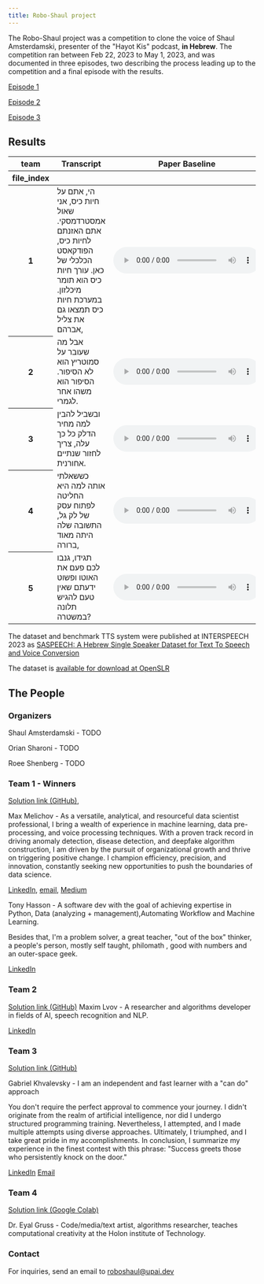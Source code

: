 ```yaml
---
title: Robo-Shaul project
---
```

The Robo-Shaul project was a competition to clone the voice of Shaul Amsterdamski, presenter of the "Hayot Kis" podcast, **in Hebrew**. The competition ran between Feb 22, 2023 to May 1, 2023, and was documented in three episodes, two describing the process leading up to the competition and a final episode with the results.

[Episode 1](https://omny.fm/shows/hayot-kiss/257)

[Episode 2](https://omny.fm/shows/hayot-kiss/258)

[Episode 3](https://omny.fm/shows/hayot-kiss/274)

## Results

<table border="0" class="dataframe tg">
  <thead>
    <tr style="text-align: center;">
      <th>team</th>
      <th>Transcript</th>
      <th>Paper Baseline</th>
      <th>Team 1</th>
      <th>Team 2</th>
      <th>Team 3</th>
      <th>Team 4</th>
    </tr>
    <tr>
      <th>file_index</th>
      <th></th>
      <th></th>
      <th></th>
      <th></th>
      <th></th>
      <th></th>
    </tr>
  </thead>
  <tbody>
    <tr>
      <th>1</th>
      <td>הי, אתם על חיות כיס, אני שאול אמסטרדמסקי.
אתם האזנתם לחיות כיס, הפודקאסט הכלכלי של כאן.
עורך חיות כיס הוא תומר מיכלזון.
במערכת חיות כיס תמצאו גם את צליל אברהם,</td>
      <td><audio id="audio-small" controls>
    <source src="audio/baseline/1_opening_baseline.wav" type="audio/wav">
</audio></td>
      <td><audio id="audio-small" controls>
    <source src="audio/team_1/1_opening_maxim_melichov_and_tony_hasson.wav" type="audio/wav">
</audio></td>
      <td><audio id="audio-small" controls>
    <source src="audio/team_2/1_opening_maxim_lvov.wav" type="audio/wav">
</audio></td>
      <td><audio id="audio-small" controls>
    <source src="audio/team_3/1_opening_ gaby.wav" type="audio/wav">
</audio></td>
      <td><audio id="audio-small" controls>
    <source src="audio/team_4/1_opening_gruss.wav" type="audio/wav">
</audio></td>
    </tr>
    <tr>
      <th>2</th>
      <td>אבל מה שעובר על סמוטריץ הוא לא הסיפור. הסיפור הוא משהו אחר לגמרי.</td>
      <td><audio id="audio-small" controls>
    <source src="audio/baseline/2_story_baseline.wav" type="audio/wav">
</audio></td>
      <td><audio id="audio-small" controls>
    <source src="audio/team_1/2_story_maxim_melichov_tony_hasson.wav" type="audio/wav">
</audio></td>
      <td><audio id="audio-small" controls>
    <source src="audio/team_2/2_story_maxim_lvov.wav" type="audio/wav">
</audio></td>
      <td><audio id="audio-small" controls>
    <source src="audio/team_3/2_story_gaby.wav" type="audio/wav">
</audio></td>
      <td><audio id="audio-small" controls>
    <source src="audio/team_4/2_story_gruss.wav" type="audio/wav">
</audio></td>
    </tr>
    <tr>
      <th>3</th>
      <td>ובשביל להבין למה מחיר הדלק כל כך עלה, צריך לחזור שנתיים אחורנית.</td>
      <td><audio id="audio-small" controls>
    <source src="audio/baseline/3_prices_baseline.wav" type="audio/wav">
</audio></td>
      <td><audio id="audio-small" controls>
    <source src="audio/team_1/3_prices_maxim_melichov_tony_hasson.wav" type="audio/wav">
</audio></td>
      <td><audio id="audio-small" controls>
    <source src="audio/team_2/3_prices_maxim_lvov.wav" type="audio/wav">
</audio></td>
      <td><audio id="audio-small" controls>
    <source src="audio/team_3/3_prices_gaby.wav" type="audio/wav">
</audio></td>
      <td><audio id="audio-small" controls>
    <source src="audio/team_4/3_prices_gruss.wav" type="audio/wav">
</audio></td>
    </tr>
    <tr>
      <th>4</th>
      <td>כששאלתי אותה למה היא החליטה לפתוח עסק של לק גל, התשובה שלה היתה מאוד ברורה,</td>
      <td><audio id="audio-small" controls>
    <source src="audio/baseline/4_nailpolish_baseline.wav" type="audio/wav">
</audio></td>
      <td><audio id="audio-small" controls>
    <source src="audio/team_1/4_nailpolish_maxim_melichov_tony_hasson.wav" type="audio/wav">
</audio></td>
      <td><audio id="audio-small" controls>
    <source src="audio/team_2/4_nailpolish_maxim_lvov.wav" type="audio/wav">
</audio></td>
      <td><audio id="audio-small" controls>
    <source src="audio/team_3/4_nailpolish_gaby.wav" type="audio/wav">
</audio></td>
      <td><audio id="audio-small" controls>
    <source src="audio/team_4/4_nailpolish_gruss.wav" type="audio/wav">
</audio></td>
    </tr>
    <tr>
      <th>5</th>
      <td>תגידו, גנבו לכם פעם את האוטו ופשוט ידעתם שאין טעם להגיש תלונה במשטרה?</td>
      <td><audio id="audio-small" controls>
    <source src="audio/baseline/5_police_baseline.wav" type="audio/wav">
</audio></td>
      <td><audio id="audio-small" controls>
    <source src="audio/team_1/5_police_maxim_melichov_tony_hasson.wav" type="audio/wav">
</audio></td>
      <td><audio id="audio-small" controls>
    <source src="audio/team_2/5_police_maxim_lvov.wav" type="audio/wav">
</audio></td>
      <td><audio id="audio-small" controls>
    <source src="audio/team_3/5_police_gaby.wav" type="audio/wav">
</audio></td>
      <td><audio id="audio-small" controls>
    <source src="audio/team_4/5_police_gruss.wav" type="audio/wav">
</audio></td>
    </tr>
  </tbody>
</table>

The dataset and benchmark TTS system were published at INTERSPEECH 2023 as [SASPEECH: A Hebrew Single Speaker Dataset for Text To Speech and Voice Conversion](TODO)

The dataset is [available for download at OpenSLR](http://openslr.org/134/)

## The People

### Organizers
Shaul Amsterdamski - TODO

Orian Sharoni - TODO

Roee Shenberg - TODO
### Team 1 - Winners
[Solution link (GitHub)](https://github.com/maxmelichov/Text-To-speech), 

Max Melichov - As a versatile, analytical, and resourceful data scientist professional, I bring a wealth of experience in machine learning, data pre-processing, and voice processing techniques. With a proven track record in driving anomaly detection, disease detection, and deepfake algorithm construction, I am driven by the pursuit of organizational growth and thrive on triggering positive change. I champion efficiency, precision, and innovation, constantly seeking new opportunities to push the boundaries of data science.

[LinkedIn](https://www.linkedin.com/in/max-melichov/), [email](mailto:Maxme006@gmail.com), [Medium](https://medium.com/@maxme006)

Tony Hasson - A software dev with the goal of achieving expertise in Python, Data (analyzing + management),Automating Workflow and Machine Learning.

Besides that, I'm a problem solver, a great teacher, "out of the box" thinker, a people's person, mostly self taught, philomath , good with numbers and an outer-space geek.

[LinkedIn](https://www.linkedin.com/in/tony-hasson-a14402205/)

### Team 2
[Solution link (GitHub)](https://github.com/maxlvov/roboshaul_tts_vc)
Maxim Lvov - A researcher and algorithms developer in fields of AI, speech recognition and NLP.

[LinkedIn](https://www.linkedin.com/in/maxim-lvov-a0042a8b/)

### Team 3
[Solution link (GitHub)](https://github.com/gabykh1/Robo-Shaul)

Gabriel Khvalevsky - I am an independent and fast learner with a "can do" approach

You don't require the perfect approval to commence your journey.
I didn't originate from the realm of artificial intelligence, nor did I undergo structured programming training.
Nevertheless, I attempted, and I made multiple attempts using diverse approaches.
Ultimately, I triumphed, and I take great pride in my accomplishments.
In conclusion, I summarize my experience in the finest contest with this phrase:
"Success greets those who persistently knock on the door."

[LinkedIn](https://www.linkedin.com/in/gabriel-khvalevsky/) [Email](mailto:gaby2002yo@gmail.com)
### Team 4
[Solution link (Google Colab)](http://bit.ly/roboshaul)

Dr. Eyal Gruss - Code/media/text artist, algorithms researcher, teaches computational creativity at the Holon institute of Technology.

### Contact

For inquiries, send an email to [roboshaul@upai.dev](mailto:roboshaul@upai.dev)